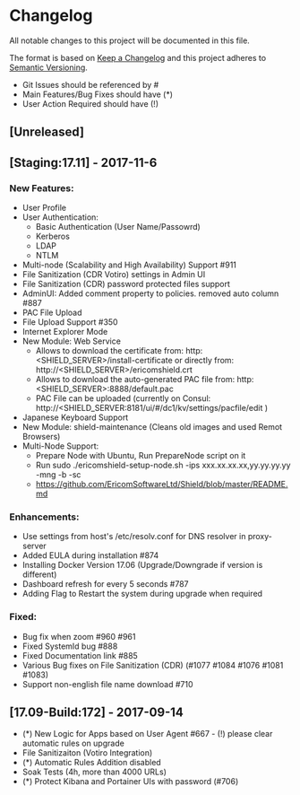 # Changelog
All notable changes to this project will be documented in this file.

The format is based on [Keep a Changelog](http://keepachangelog.com/en/1.0.0/)
and this project adheres to [Semantic Versioning](http://semver.org/spec/v2.0.0.html).
- Git Issues should be referenced by #
- Main Features/Bug Fixes should have (*)
- User Action Required should have (!)

## [Unreleased]

## [Staging:17.11] - 2017-11-6

### New Features:
- User Profile
- User Authentication:
  - Basic Authentication (User Name/Passowrd)
  - Kerberos
  - LDAP
  - NTLM
- Multi-node (Scalability and High Availability) Support #911
- File Sanitization (CDR Votiro) settings in Admin UI
- File Sanitization (CDR) password protected files support
- AdminUI: Added comment property to policies. removed auto column #887
- PAC File Upload
- File Upload Support #350
- Internet Explorer Mode
- New Module: Web Service 
    - Allows to download the certificate from: http:<SHIELD_SERVER>/install-certificate or directly from: http://<SHIELD_SERVER>/ericomshield.crt
    - Allows to download the auto-generated PAC file from: http:<SHIELD_SERVER>:8888/default.pac
    - PAC File can be uploaded (currently on Consul: http://<SHIELD_SERVER:8181/ui/#/dc1/kv/settings/pacfile/edit )
- Japanese Keyboard Support
- New Module: shield-maintenance (Cleans old images and used Remot Browsers)
- Multi-Node Support:
    - Prepare Node with Ubuntu, Run PrepareNode script on it
    - Run sudo ./ericomshield-setup-node.sh -ips xxx.xx.xx.xx,yy.yy.yy.yy -mng -b -sc
    - https://github.com/EricomSoftwareLtd/Shield/blob/master/README.md

### Enhancements:
- Use settings from host's /etc/resolv.conf for DNS resolver in proxy-server
- Added EULA during installation #874
- Installing Docker Version 17.06 (Upgrade/Downgrade if version is different)
- Dashboard refresh for every 5 seconds #787 
- Adding Flag to Restart the system during upgrade when required

### Fixed:
- Bug fix when zoom #960 #961
- Fixed SystemId bug #888
- Fixed Documentation link #885
- Various Bug fixes on File Sanitization (CDR) (#1077 #1084 #1076 #1081 #1083)
- Support non-english file name download  #710

## [17.09-Build:172] - 2017-09-14
- (*) New Logic for Apps based on User Agent #667 - (!) please clear automatic rules on upgrade 
- File Sanitizaiton (Votiro Integration)
- (*) Automatic Rules Addition disabled
- Soak Tests (4h, more than 4000 URLs)
- (*) Protect Kibana and Portainer UIs with password (#706)
